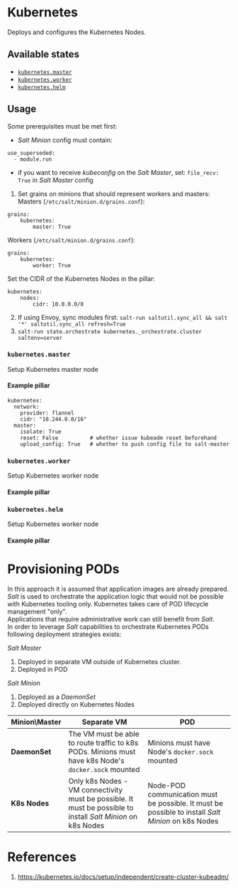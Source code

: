 # Kubernetes
Deploys and configures the Kubernetes Nodes.  

## Available states
 - [`kubernetes.master`](#kubernetesmaster)
 - [`kubernetes.worker`](#kubernetesworker)
 - [`kubernetes.helm`](#kuberneteshelm)

## Usage
Some prerequisites must be met first:
 - _Salt Minion_ config must contain:
```
use_superseded:
  - module.run
```
 - if you want to receive _kubeconfig_ on the _Salt Master_, set: `file_recv: True` in _Salt Master_ config

1. Set grains on minions that should represent workers and masters:
Masters (`/etc/salt/minion.d/grains.conf`):  
```
grains:
    kubernetes:
        master: True
```
Workers (`/etc/salt/minion.d/grains.conf`):
```
grains:
    kubernetes:
        worker: True
```
Set the CIDR of the Kubernetes Nodes in the pillar:
```
kubernetes:
    nodes:
        cidr: 10.0.0.0/8
```
2. If using Envoy, sync modules first: `salt-run saltutil.sync_all && salt '*' saltutil.sync_all refresh=True`
3. `salt-run state.orchestrate kubernetes._orchestrate.cluster saltenv=server`

### `kubernetes.master`
Setup Kubernetes master node

#### Example pillar
```
kubernetes:
  network:
    provider: flannel
    cidr: "10.244.0.0/16"
  master:
    isolate: True
    reset: False          # whether issue kubeadm reset beforehand 
    upload_config: True   # whether to push config file to salt-master
```

### `kubernetes.worker`
Setup Kubernetes worker node

#### Example pillar

### `kubernetes.helm`
Setup Kubernetes worker node

#### Example pillar

# Provisioning PODs
In this approach it is assumed that application images are already prepared. _Salt_ is used to orchestrate the application logic that would not be possible with Kubernetes tooling only. 
Kubernetes takes care of POD lifecycle management "only".  
Applications that require administrative work can still benefit from _Salt_.  
In order to leverage _Salt_ capabilities to orchestrate Kubernetes PODs following deployment strategies exists:  

_Salt Master_
 1. Deployed in separate VM outside of Kubernetes cluster.  
 2. Deployed in POD

_Salt Minion_
 1. Deployed as a _DaemonSet_ 
 2. Deployed directly on Kubernetes Nodes
 
| Minion\Master | Separate VM | POD |
| - | - | - |
| **DaemonSet** | The VM must be able to route traffic to k8s PODs. Minions must have k8s Node's `docker.sock` mounted | Minions must have Node's `docker.sock` mounted |
| **K8s Nodes** | Only k8s Nodes - VM connectivity must be possible. It must be possible to install _Salt Minion_ on k8s Nodes | Node-POD communication must be possible. It must be possible to install _Salt Minion_ on k8s Nodes | 


# References
1. https://kubernetes.io/docs/setup/independent/create-cluster-kubeadm/
